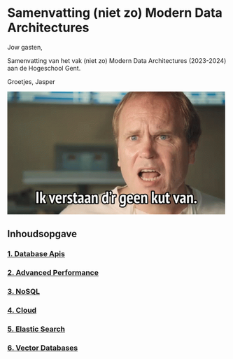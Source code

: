 # Samenvatting (niet zo) Modern Data Architectures

Jow gasten,

Samenvatting van het vak (niet zo) Modern Data Architectures (2023-2024) aan de Hogeschool Gent.

Groetjes, Jasper

![Logo](new-kids-new-kids-turbo.gif)

## Inhoudsopgave

### [1. Database Apis](./1%20Database%20APIs/index.md)

### [2. Advanced Performance](./2%20Advanced%20performance/index.md)

### [3. NoSQL](./3%20NoSql/index.md)

### [4. Cloud](./4%20Cloud/index.md)

### [5. Elastic Search](./5%20Elastic%20Search/index.md)

### [6. Vector Databases](./6%20Vector%20Databases/index.md)
